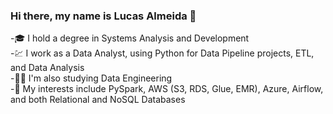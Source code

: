 ### Hi there, my name is Lucas Almeida 👋


-🎓 I hold a degree in Systems Analysis and Development <br>
-💹 I work as a Data Analyst, using Python for Data Pipeline projects, ETL, and Data Analysis <br>
-👨‍💻 I'm also studying Data Engineering <br>
-🌱 My interests include PySpark, AWS (S3, RDS, Glue, EMR), Azure, Airflow, and both Relational and NoSQL Databases <br>
